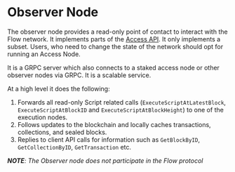 # Observer Node

The observer node provides a read-only point of contact to interact with the Flow network. It implements parts of the [Access API](https://docs.onflow.org/access-api/). It only implements a subset. Users, who need to change the state of the network should opt for running an Access Node.

It is a GRPC server which also connects to a staked access node or other observer nodes via GRPC. It is a scalable service.

At a high level it does the following:

1. Forwards all read-only Script related calls (`ExecuteScriptAtLatestBlock`, `ExecuteScriptAtBlockID` and `ExecuteScriptAtBlockHeight`) to one of the execution nodes.
2. Follows updates to the blockchain and locally caches transactions, collections, and sealed blocks.
3. Replies to client API calls for information such as `GetBlockByID`, `GetCollectionByID`, `GetTransaction` etc.


***NOTE**: The Observer node does not participate in the Flow protocol*
